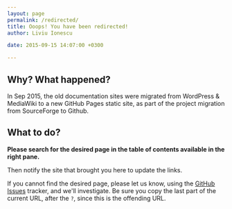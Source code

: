 ```yaml
---
layout: page
permalink: /redirected/
title: Ooops! You have been redirected!
author: Liviu Ionescu

date: 2015-09-15 14:07:00 +0300

---
```


## Why? What happened?

In Sep 2015, the old documentation sites were migrated from WordPress & MediaWiki to a new GitHub Pages static site, as part of the project migration from SourceForge to Github.

## What to do?

**Please search for the desired page in the table of contents available in the right pane.**

Then notify the site that brought you here to update the links.

If you cannot find the desired page, please let us know, using the [GitHub Issues](https://github.com/gnuarmeclipse/gnuarmeclipse.github.io/issues/1) tracker, and we'll investigate. Be sure you copy the last part of the current URL, after the `?`, since this is the offending URL.
